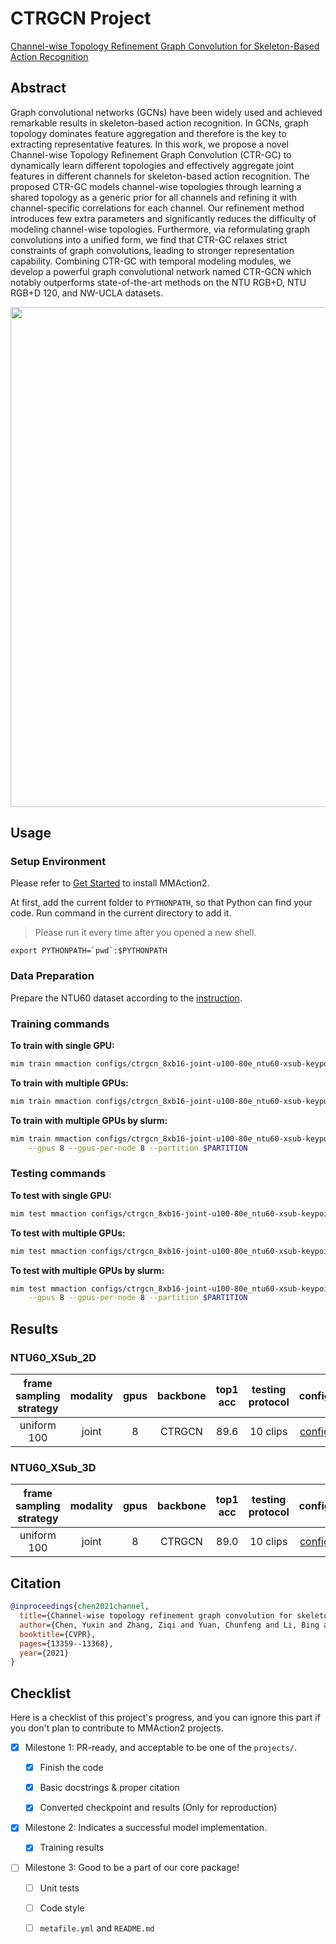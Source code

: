 # CTRGCN Project

[Channel-wise Topology Refinement Graph Convolution for Skeleton-Based Action Recognition](https://arxiv.org/abs/2107.12213)

<!-- [ALGORITHM] -->

## Abstract

<!-- [ABSTRACT] -->

Graph convolutional networks (GCNs) have been widely used and achieved remarkable results in skeleton-based action recognition. In GCNs, graph topology dominates feature aggregation and therefore is the key to extracting representative features. In this work, we propose a novel Channel-wise Topology Refinement Graph Convolution (CTR-GC) to dynamically learn different topologies and effectively aggregate joint features in different channels for skeleton-based action recognition. The proposed CTR-GC models channel-wise topologies through learning a shared topology as a generic prior for all channels and refining it with channel-specific correlations for each channel. Our refinement method introduces few extra parameters and significantly reduces the difficulty of modeling channel-wise topologies. Furthermore, via reformulating graph convolutions into a unified form, we find that CTR-GC relaxes strict constraints of graph convolutions, leading to stronger representation capability. Combining CTR-GC with temporal modeling modules, we develop a powerful graph convolutional network named CTR-GCN which notably outperforms state-of-the-art methods on the NTU RGB+D, NTU RGB+D 120, and NW-UCLA datasets.

<!-- [IMAGE] -->

<div align=center>
<img src="https://user-images.githubusercontent.com/58767402/223147561-9158fd51-8963-47c9-9338-de70470820cc.png" width="800"/>
</div>

## Usage

### Setup Environment

Please refer to [Get Started](https://mmaction2.readthedocs.io/en/latest/get_started.html) to install MMAction2.

At first, add the current folder to `PYTHONPATH`, so that Python can find your code. Run command in the current directory to add it.

> Please run it every time after you opened a new shell.

```shell
export PYTHONPATH=`pwd`:$PYTHONPATH
```

### Data Preparation

Prepare the NTU60 dataset according to the [instruction](https://github.com/open-mmlab/mmaction2/blob/1.x/tools/data/skeleton/README.md).

### Training commands

**To train with single GPU:**

```bash
mim train mmaction configs/ctrgcn_8xb16-joint-u100-80e_ntu60-xsub-keypoint-2d.py
```

**To train with multiple GPUs:**

```bash
mim train mmaction configs/ctrgcn_8xb16-joint-u100-80e_ntu60-xsub-keypoint-2d.py --launcher pytorch --gpus 8
```

**To train with multiple GPUs by slurm:**

```bash
mim train mmaction configs/ctrgcn_8xb16-joint-u100-80e_ntu60-xsub-keypoint-2d.py --launcher slurm \
    --gpus 8 --gpus-per-node 8 --partition $PARTITION
```

### Testing commands

**To test with single GPU:**

```bash
mim test mmaction configs/ctrgcn_8xb16-joint-u100-80e_ntu60-xsub-keypoint-2d.py --checkpoint $CHECKPOINT
```

**To test with multiple GPUs:**

```bash
mim test mmaction configs/ctrgcn_8xb16-joint-u100-80e_ntu60-xsub-keypoint-2d.py --checkpoint $CHECKPOINT --launcher pytorch --gpus 8
```

**To test with multiple GPUs by slurm:**

```bash
mim test mmaction configs/ctrgcn_8xb16-joint-u100-80e_ntu60-xsub-keypoint-2d.py --checkpoint $CHECKPOINT --launcher slurm \
    --gpus 8 --gpus-per-node 8 --partition $PARTITION
```

## Results

### NTU60_XSub_2D

| frame sampling strategy | modality | gpus | backbone | top1 acc | testing protocol |                     config                     |                     ckpt                     |                     log                     |
| :---------------------: | :------: | :--: | :------: | :------: | :--------------: | :--------------------------------------------: | :------------------------------------------: | :-----------------------------------------: |
|       uniform 100       |  joint   |  8   |  CTRGCN  |   89.6   |     10 clips     | [config](./configs/ctrgcn_8xb16-joint-u100-80e_ntu60-xsub-keypoint-2d.py) | [ckpt](https://download.openmmlab.com/mmaction/v1.0/projects/ctrgcn/ctrgcn_8xb16-joint-u100-80e_ntu60-xsub-keypoint-2d/ctrgcn_8xb16-joint-u100-80e_ntu60-xsub-keypoint-2d_20230308-7aba454e.pth) | [log](https://download.openmmlab.com/mmaction/v1.0/projects/ctrgcn/ctrgcn_8xb16-joint-u100-80e_ntu60-xsub-keypoint-2d/ctrgcn_8xb16-joint-u100-80e_ntu60-xsub-keypoint-2d.log) |

### NTU60_XSub_3D

| frame sampling strategy | modality | gpus | backbone | top1 acc | testing protocol |                     config                     |                     ckpt                     |                     log                     |
| :---------------------: | :------: | :--: | :------: | :------: | :--------------: | :--------------------------------------------: | :------------------------------------------: | :-----------------------------------------: |
|       uniform 100       |  joint   |  8   |  CTRGCN  |   89.0   |     10 clips     | [config](./configs/ctrgcn_8xb16-joint-u100-80e_ntu60-xsub-keypoint-3d.py) | [ckpt](https://download.openmmlab.com/mmaction/v1.0/projects/ctrgcn/ctrgcn_8xb16-joint-u100-80e_ntu60-xsub-keypoint-3d/ctrgcn_8xb16-joint-u100-80e_ntu60-xsub-keypoint-3d_20230308-950dca0a.pth) | [log](https://download.openmmlab.com/mmaction/v1.0/projects/ctrgcn/ctrgcn_8xb16-joint-u100-80e_ntu60-xsub-keypoint-3d/ctrgcn_8xb16-joint-u100-80e_ntu60-xsub-keypoint-3d.log) |

## Citation

<!-- Replace to the citation of the paper your project refers to. -->

```bibtex
@inproceedings{chen2021channel,
  title={Channel-wise topology refinement graph convolution for skeleton-based action recognition},
  author={Chen, Yuxin and Zhang, Ziqi and Yuan, Chunfeng and Li, Bing and Deng, Ying and Hu, Weiming},
  booktitle={CVPR},
  pages={13359--13368},
  year={2021}
}
```

## Checklist

Here is a checklist of this project's progress, and you can ignore this part if you don't plan to contribute to MMAction2 projects.

- [x] Milestone 1: PR-ready, and acceptable to be one of the `projects/`.

  - [x] Finish the code

    <!-- The code's design shall follow existing interfaces and convention. For example, each model component should be registered into `mmaction.registry.MODELS` and configurable via a config file. -->

  - [x] Basic docstrings & proper citation

    <!-- Each major class should contains a docstring, describing its functionality and arguments. If your code is copied or modified from other open-source projects, don't forget to cite the source project in docstring and make sure your behavior is not against its license. Typically, we do not accept any code snippet under GPL license. [A Short Guide to Open Source Licenses](https://medium.com/nationwide-technology/a-short-guide-to-open-source-licenses-cf5b1c329edd) -->

  - [x] Converted checkpoint and results (Only for reproduction)

    <!-- If you are reproducing the result from a paper, make sure the model in the project can match that results. Also please provide checkpoint links or a checkpoint conversion script for others to get the pre-trained model. -->

- [x] Milestone 2: Indicates a successful model implementation.

  - [x] Training results

    <!-- If you are reproducing the result from a paper, train your model from scratch and verified that the final result can match the original result. Usually, ±0.1% is acceptable for the action recognition task on Kinetics400. -->

- [ ] Milestone 3: Good to be a part of our core package!

  - [ ] Unit tests

    <!-- Unit tests for the major module are required. [Example](https://github.com/open-mmlab/mmaction2/blob/1.x/tests/models/backbones/test_resnet.py) -->

  - [ ] Code style

    <!-- Refactor your code according to reviewer's comment. -->

  - [ ] `metafile.yml` and `README.md`

    <!-- It will used for MMAction2 to acquire your models. [Example](https://github.com/open-mmlab/mmaction2/blob/1.x/configs/recognition/swin/metafile.yml). In particular, you may have to refactor this README into a standard one. [Example](https://github.com/open-mmlab/mmaction2/blob/1.x/configs/recognition/swin/README.md) -->
